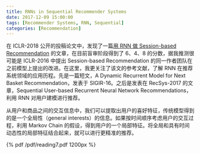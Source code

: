 ```yaml
---
title: RNNs in Sequential Recommender Systems
date: 2017-12-09 15:00:00
tags: [Recommender Systems, RNN, Sequential]
categories: [Recommendation] 
---
```


在 ICLR-2018 公开的投稿论文中，发现了一篇[用 RNN 做 Session-based Recommendation](https://openreview.net/forum?id=ryCM8zWRb) 的文章，在目前盲审阶段得到了 6、4、8 的分数，据我推测很可能是 ICLR-2016 中提出 Session-based Recommendation 的同一作者团队在之前模型上提出的改进。在这里，我更关注了该文的参考文献，了解 RNN 在推荐系统领域的应用历程。先是一篇短文，A Dynamic Recurrent Model for Next Basket Recommendation，发表于 SIGIR-16。之后是发表在 RecSys-2017 的文章，Sequential User-based Recurrent Neural Network Recommendations，利用 RNN 对用户建模进行推荐。

从用户和商品之间的交互信息中，我们可以提取出用户的喜好特征，传统模型得到的是一个全局性（general interests）的信息。如果按时间顺序考虑用户的交互过程，利用 Markov Chain 的假设，得到用户的一个局部特征。将全局和具有时间动态性的局部特征结合起来，就可以进行更精准的推荐。

<!-- more -->

{% pdf /pdf/reading7.pdf 1200px %}

